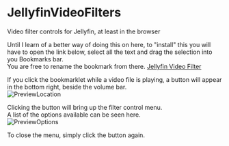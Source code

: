 # JellyfinVideoFilters
Video filter controls for Jellyfin, at least in the browser

Until I learn of a better way of doing this on here, to "install" this you will have to open the link below, select all the text and drag the selection into you Bookmarks bar.  
You are free to rename the bookmark from there.
[Jellyfin Video Filter](https://raw.githubusercontent.com/Jordy3D/JellyfinVideoFilters/main/jellyfinvideofilter.js)

If you click the bookmarklet while a video file is playing, a button will appear in the bottom right, beside the volume bar.  
![PreviewLocation](https://i.imgur.com/RB2HbNw.png)

Clicking the button will bring up the filter control menu.  
A list of the options available can be seen here.  
![PreviewOptions](https://i.imgur.com/lU5VFCL.png)  

To close the menu, simply click the button again.
